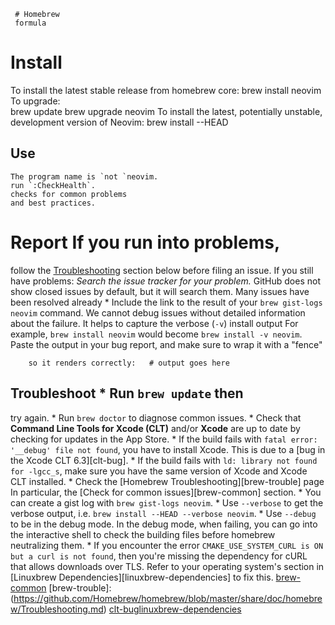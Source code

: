      # Homebrew
     formula  
# Install 
To install the latest stable 
     release from homebrew core:
    brew install neovim
    To upgrade:   
       brew update
            brew upgrade neovim
To install the latest, potentially unstable,
development version of Neovim:
       brew install
       --HEAD
## Use
    The program name is `not `neovim.
    run `:CheckHealth`. 
    checks for common problems
    and best practices.

# Report If you run into problems, 
follow the [Troubleshooting](#troubleshooting)
section below 
before filing an issue.
If you still have problems: *Search the issue tracker for your problem.*  GitHub does not show closed issues by default,
but it will search them.
Many issues have been resolved already * Include the link to the
result of your `brew gist-logs neovim` 
command. 
We cannot debug issues 
without detailed information about the failure. It helps to 
capture the verbose (`-v`) 
install output For
example, `brew install neovim` would 
become `brew
install -v neovim`.  
Paste the output in your
bug report, and make sure to 
wrap it with a "fence" 
        
        so it renders correctly:   # output goes here  
    
## Troubleshoot * Run `brew update` then
try again. * Run `brew doctor` to
diagnose common issues. * Check that **Command Line Tools for 
Xcode (CLT)** and/or **Xcode** are up to date by checking
for updates in the App Store. * If the build 
fails with `fatal error: '__debug' file not found`,  you have to 
install Xcode. This is 
due to a [bug in the Xcode CLT 6.3][clt-bug]. * If the build 
fails with `ld: library not found for -lgcc_s`,
make sure you have the same version of
Xcode and Xcode CLT installed. * Check
the [Homebrew Troubleshooting][brew-trouble] page
In particular, the  [Check for common issues][brew-common] 
section. * You can create a gist log with 
`brew gist-logs neovim`. * Use `--verbose` 
to get the verbose output, i.e. `brew install
--HEAD --verbose neovim`. * Use `--debug` 
to be in the debug mode.
In the debug mode, when failing, you can go 
into the interactive shell to 
check the building files before homebrew neutralizing them. * If 
you encounter the 
error `CMAKE_USE_SYSTEM_CURL is ON but a curl is not found`,
  then you're missing 
  the dependency for
  cURL that allows downloads over TLS. Refer to your
  operating system's section
  in [Linuxbrew Dependencies][linuxbrew-dependencies]
  to fix this. [brew-common](https://github.com/Homebrew/homebrew/blob/master/share/doc/homebrew/Troubleshooting.md#check-for-common-issues)  [brew-trouble]:(https://github.com/Homebrew/homebrew/blob/master/share/doc/homebrew/Troubleshooting.md)  [clt-bug](https://openradar.appspot.com/radar?id=6405426379751424)[linuxbrew-dependencies](https://github.com/Homebrew/linuxbrew#dependencies)
